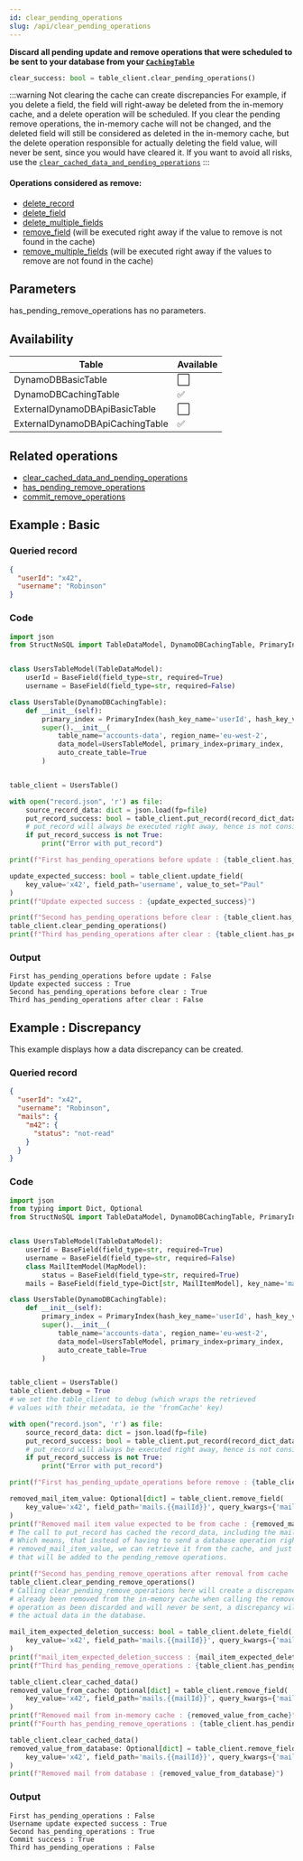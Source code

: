 ```yaml
---
id: clear_pending_operations
slug: /api/clear_pending_operations
---
```


**Discard all pending update and remove operations that were scheduled to be sent to your database from your 
[```CachingTable```](../caching_table/introduction.md)**

```python
clear_success: bool = table_client.clear_pending_operations()
```

:::warning Not clearing the cache can create discrepancies
For example, if you delete a field, the field will right-away be deleted from the in-memory cache, and a delete 
operation will be scheduled. If you clear the pending remove operations, the in-memory cache will not be changed,
and the deleted field will still be considered as deleted in the in-memory cache, but the delete operation responsible
for actually deleting the field value, will never be sent, since you would have cleared it. If you want to avoid all
risks, use the [```clear_cached_data_and_pending_operations```](../api/clear_cached_data_and_pending_operations)
:::

#### Operations considered as remove:  
- [delete_record](../api/delete_record.md)
- [delete_field](../api/delete_field.md)
- [delete_multiple_fields](../api/delete_multiple_fields.md)
- [remove_field](../api/remove_field.md) (will be executed right away if the value to remove is not found in the cache)
- [remove_multiple_fields](../api/remove_multiple_fields.md) (will be executed right away if the values to remove are not found in the cache)

## Parameters

has_pending_remove_operations has no parameters.
 
## Availability

| Table | Available |
| ----- | :-------- |
| DynamoDBBasicTable | ⬜
| DynamoDBCachingTable | ✅
| ExternalDynamoDBApiBasicTable | ⬜
| ExternalDynamoDBApiCachingTable | ✅

## Related operations
- [clear_cached_data_and_pending_operations](../api/clear_cached_data_and_pending_operations.md)
- [has_pending_remove_operations](../api/commit_remove_operations.md)
- [commit_remove_operations](../api/commit_remove_operations.md)


## Example : Basic

### Queried record
```json
{
  "userId": "x42",
  "username": "Robinson"
}
```

### Code
```python
import json
from StructNoSQL import TableDataModel, DynamoDBCachingTable, PrimaryIndex, BaseField


class UsersTableModel(TableDataModel):
    userId = BaseField(field_type=str, required=True)
    username = BaseField(field_type=str, required=False)

class UsersTable(DynamoDBCachingTable):
    def __init__(self):
        primary_index = PrimaryIndex(hash_key_name='userId', hash_key_variable_python_type=str)
        super().__init__(
            table_name='accounts-data', region_name='eu-west-2',
            data_model=UsersTableModel, primary_index=primary_index,
            auto_create_table=True
        )


table_client = UsersTable()

with open("record.json", 'r') as file:
    source_record_data: dict = json.load(fp=file)
    put_record_success: bool = table_client.put_record(record_dict_data=source_record_data)
    # put_record will always be executed right away, hence is not considered a pending_operation
    if put_record_success is not True:
        print("Error with put_record")

print(f"First has_pending_operations before update : {table_client.has_pending_operations()}")

update_expected_success: bool = table_client.update_field(
    key_value='x42', field_path='username', value_to_set="Paul"
)
print(f"Update expected success : {update_expected_success}")

print(f"Second has_pending_operations before clear : {table_client.has_pending_operations()}")
table_client.clear_pending_operations()
print(f"Third has_pending_operations after clear : {table_client.has_pending_operations()}")

```

### Output
```
First has_pending_operations before update : False
Update expected success : True
Second has_pending_operations before clear : True
Third has_pending_operations after clear : False
```
        

## Example : Discrepancy

This example displays how a data discrepancy can be created.


### Queried record
```json
{
  "userId": "x42",
  "username": "Robinson",
  "mails": {
    "m42": {
      "status": "not-read"
    }
  }
}
```

### Code
```python
import json
from typing import Dict, Optional
from StructNoSQL import TableDataModel, DynamoDBCachingTable, PrimaryIndex, BaseField, MapModel


class UsersTableModel(TableDataModel):
    userId = BaseField(field_type=str, required=True)
    username = BaseField(field_type=str, required=False)
    class MailItemModel(MapModel):
        status = BaseField(field_type=str, required=True)
    mails = BaseField(field_type=Dict[str, MailItemModel], key_name='mailId')

class UsersTable(DynamoDBCachingTable):
    def __init__(self):
        primary_index = PrimaryIndex(hash_key_name='userId', hash_key_variable_python_type=str)
        super().__init__(
            table_name='accounts-data', region_name='eu-west-2',
            data_model=UsersTableModel, primary_index=primary_index,
            auto_create_table=True
        )


table_client = UsersTable()
table_client.debug = True
# we set the table_client to debug (which wraps the retrieved
# values with their metadata, ie the 'fromCache' key)

with open("record.json", 'r') as file:
    source_record_data: dict = json.load(fp=file)
    put_record_success: bool = table_client.put_record(record_dict_data=source_record_data)
    # put_record will always be executed right away, hence is not considered a pending_operation
    if put_record_success is not True:
        print("Error with put_record")

print(f"First has_pending_update_operations before remove : {table_client.has_pending_update_operations()}")

removed_mail_item_value: Optional[dict] = table_client.remove_field(
    key_value='x42', field_path='mails.{{mailId}}', query_kwargs={'mailId': 'm42'}
)
print(f"Removed mail item value expected to be from cache : {removed_mail_item_value}")
# The call to put_record has cached the record_data, including the mail_item we just tried to remove.
# Which means, that instead of having to send a database operation right away to retrieve the last
# removed_mail_item_value, we can retrieve it from the cache, and just schedule a delete operation
# that will be added to the pending_remove operations.

print(f"Second has_pending_remove_operations after removal from cache : {table_client.has_pending_remove_operations()}")
table_client.clear_pending_remove_operations()
# Calling clear_pending_remove_operations here will create a discrepancy with the cache system. The mail_item has
# already been removed from the in-memory cache when calling the remove_field function, but since the tasked delete
# operation as been discarded and will never be sent, a discrepancy will be created between the in-memory cache and
# the actual data in the database.

mail_item_expected_deletion_success: bool = table_client.delete_field(
    key_value='x42', field_path='mails.{{mailId}}', query_kwargs={'mailId': 'm42'}
)
print(f"mail_item_expected_deletion_success : {mail_item_expected_deletion_success}")
print(f"Third has_pending_remove_operations : {table_client.has_pending_remove_operations()}")

table_client.clear_cached_data()
removed_value_from_cache: Optional[dict] = table_client.remove_field(
    key_value='x42', field_path='mails.{{mailId}}', query_kwargs={'mailId': 'm42'}
)
print(f"Removed mail from in-memory cache : {removed_value_from_cache}")
print(f"Fourth has_pending_remove_operations : {table_client.has_pending_remove_operations()}")

table_client.clear_cached_data()
removed_value_from_database: Optional[dict] = table_client.remove_field(
    key_value='x42', field_path='mails.{{mailId}}', query_kwargs={'mailId': 'm42'}
)
print(f"Removed mail from database : {removed_value_from_database}")

```

### Output
```
First has_pending_operations : False
Username update expected success : True
Second has_pending_operations : True
Commit success : True
Third has_pending_operations : False
```
        

